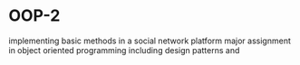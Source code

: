 # OOP-2
implementing basic methods in a social network platform major assignment in object oriented programming including design patterns and 
